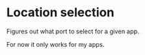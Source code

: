 # Location selection

Figures out what port to select for a given app.

For now it only works for my apps.
